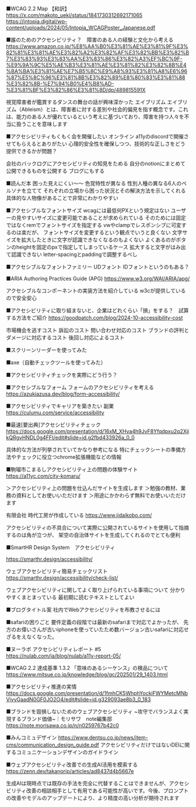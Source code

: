 
■WCAG 2.2 Map 【和訳】
https://x.com/makoto_ueki/status/1841730312692171065
https://intopia.digital/wp-content/uploads/2024/05/Intopia_WCAGPoster_Japanese.pdf

■誰のためのアクセシビリティ？　障害のある人の経験と文化から考える
https://www.amazon.co.jp/%E8%AA%B0%E3%81%AE%E3%81%9F%E3%82%81%E3%81%AE%E3%82%A2%E3%82%AF%E3%82%BB%E3%82%B7%E3%83%93%E3%83%AA%E3%83%86%E3%82%A3%EF%BC%9F-%E9%9A%9C%E5%AE%B3%E3%81%AE%E3%81%82%E3%82%8B%E4%BA%BA%E3%81%AE%E7%B5%8C%E9%A8%93%E3%81%A8%E6%96%87%E5%8C%96%E3%81%8B%E3%82%89%E8%80%83%E3%81%88%E3%82%8B-%E7%94%B0%E4%B8%AD-%E3%81%BF%E3%82%86%E3%81%8D/dp/489815591X

視覚障害者が鑑賞するダンスの舞台の話が興味深かった
エイブリズム
エイブリズム（Ableism）とは、障害者に対する差別や社会的偏見を指す概念です。これは、能力のある人が優れているという考えに基づいており、障害を持つ人々を不当に扱うことを意味します

■アクセシビリティもくもく会を開催したい
オンライン
a11yのdiscordで開催させてもらえるとありがたい
心理的安全性を確保しつつ、技術的な正しさをどう提供できるかが問題？

会社のバックログにアクセシビリティの知見をためる
自分のnotionにまとめて公開できるものを公開する
ブログにもする

■読んだ本
困った見えにくい〜〜
色覚特性が異なる
性別人種の異なる6人のペルソナを立てて
それぞれの立場から困った状況とその解決方法を示してくれる
具体的な人物像があることで非常にわかりやすい

■アクセシブルなフォントサイズ
wcagには最低何PXという規定はない
ユーザーの見やすいサイズに変更可能であることが求められている
そのためには固定ではなくremでフォントサイズを指定する
vwやclampでレスポンシブに可変するのは楽だが、
フォントサイズを変更するという観点でいうと良くない
文字サイズを拡大したときに文字が認識できなくなるのもよくない
よくあるのがボタンのheightを固定のpxで指定してしまっているケース
拡大すると文字がはみ出て認識できない
letter-spacingとpaddingで調整するべし

■アクセシブルなフォントファミリー
UDフォント
IDフォントというのもある？


■ARIA Authoring Practices Guide (APG)
https://www.w3.org/WAI/ARIA/apg/

アクセシブルなコンポーネントの実装方法を紹介している
w3cが提供しているので安全安心


■アクセシビリティに取り組まないと、企業はどれくらい「損」をする？　試算する方法をご紹介
https://goodpatch.com/blog/2024-10-accessibility-cost

市場機会を逃すコスト
訴訟のコスト
問い合わせ対応のコスト
ブランドの評判とダメージに対応するコスト
後回し対応によるコスト

■スクリーンリーダーを使ってみた

■axe（自動チェックツールを使ってみた）

■アクセシビリティチェックを実際にどう行う？

■アクセシブルなフォーム
フォームのアクセシビリティを考える
https://azukiazusa.dev/blog/form-accessibility/

■アクセシビリティでキャリアを築きたい
副業
https://culumu.com/service/accessibility

■最速[要出典]アクセシビリティチェック
https://docs.google.com/presentation/d/16xM_XHva4h9JvF8Yfqdpxu2q2XjikQRgvHNDL0g4FFI/edit#slide=id.g2fbd433926a_0_0

具体的な方法が列挙されていてかなり参考になる
特にチェックシートの準備方法やチェックに役立つchrome拡張機能などの情報

■駒瑠市こまるしアクセシビリティ上の問題の体験サイト
https://a11yc.com/city-komaru/

＞アクセシビリティ上の問題を仕込んだサイトを生成します
＞勉強の教材、業務の資料としてお使いいただけます
＞用途にかかわらず無料でお使いいただけます

有限会社 時代工房が作成している
https://www.jidaikobo.com/

アクセシビリティの不具合について実際に公開されているサイトを使用して指摘するのは角が立つが、
架空の自治体サイトを生成してくれるのでとても便利


■SmartHR Design System　アクセシビリティ

https://smarthr.design/accessibility/

ウェブアクセシビリティ簡易チェックリスト
https://smarthr.design/accessibility/check-list/

ウェブアクセシビリティに関してよく取り上げられている事項について
分かりやすくまとまっている
最初期に読むテキストとしてよい




■ブログタイトル案
社内でWebアクセシビリティを布教させるには

■safariの困りごと
要件定義の段階では最新のsafariまで対応でよかったが、
先方のお偉いさんが古いiphoneを使っていたため数バージョン古いsafariに対応せざるをえなくなった。

■ヌーラボ アクセシビリティレポート #5
https://nulab.com/ja/blog/nulab/a11y-report-05/

■WCAG 2.2 達成基準 1.3.2 「意味のあるシーケンス」の検品について
https://www.mitsue.co.jp/knowledge/blog/qc/202501/29_1403.html

■アクセシビリティ推進の実情
https://docs.google.com/presentation/d/1fmhCK5WhphYockiFWYMetcMNbViyyGaadN0GF0JO2O4/edit#slide=id.g329093ae8b3_0_183

■ブランドを毀損しないためのウェブアクセシビリティ ~攻守でバランスよく実現するブランド価値~｜モリサワ　note編集部
https://note.morisawa.co.jp/n/n0259767b42c0

■みんコミュデザイン
https://www.dentsu.co.jp/news/item-cms/communication_design_guide.pdf
アクセシビリティだけではないDEIに関するコミュニケーションデザインのガイドライン

■ウェブアクセシビリティ改善での生成AI活用を模索する
https://zenn.dev/takanorip/articles/ad8437d4b5667e

生成AIは現時点では既存の手法を完全に代替することはできませんが、アクセシビリティ改善の相談相手として有用である可能性が高いです。今後、プロンプトの改善やモデルのアップデートにより、より精度の高い分析が期待されます